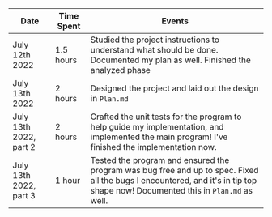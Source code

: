 | Date        | Time Spent | Events
|-------------|------------|-------------------
| July 12th 2022 | 1.5 hours | Studied the project instructions to understand what should be done. Documented my plan as well. Finished the analyzed phase
| July 13th 2022 | 2 hours   | Designed the project and laid out the design in `Plan.md`
| July 13th 2022, part 2 | 2 hours | Crafted the unit tests for the program to help guide my implementation, and implemented the main program! I've finished the implementation now.
| July 13th 2022, part 3 | 1 hour | Tested the program and ensured the program was bug free and up to spec. Fixed all the bugs I encountered, and it's in tip top shape now! Documented this in `Plan.md` as well.